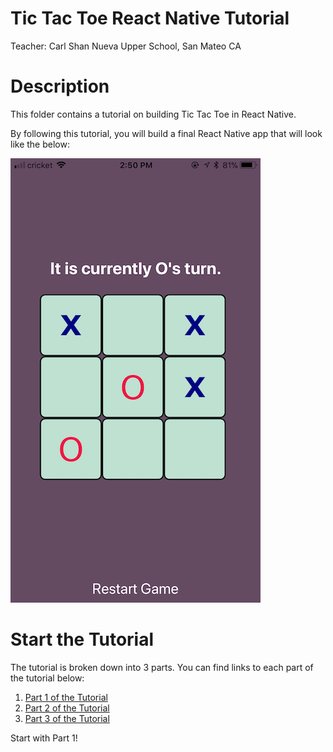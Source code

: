 # Tic Tac Toe React Native Tutorial
Teacher: Carl Shan
Nueva Upper School, San Mateo CA

# Description
This folder contains a tutorial on building Tic Tac Toe in React Native.

By following this tutorial, you will build a final React Native app that will look like the below:

![Final Tictactoe](https://raw.githubusercontent.com/carlshan/intro_to_mobile_app_development/master/fall_2017/tictactoe/images/final_tictactoe.png)


# Start the Tutorial
The tutorial is broken down into 3 parts. You can find links to each part of the tutorial below:

1. [Part 1 of the Tutorial](https://github.com/carlshan/intro_to_mobile_app_development/blob/master/tictactoe/Tutorial_Part_1.md)
1. [Part 2 of the Tutorial](https://github.com/carlshan/intro_to_mobile_app_development/blob/master/tictactoe/Tutorial_Part_2.md)
2. [Part 3 of the Tutorial](https://github.com/carlshan/intro_to_mobile_app_development/blob/master/tictactoe/Tutorial_Part_3.md)

Start with Part 1!